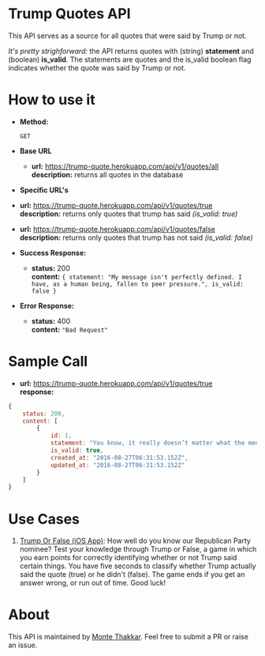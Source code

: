 # Trump Quotes API

This API serves as a source for all quotes that were said by Trump or not. 

*It's pretty strighforward:* the API returns quotes with (string) **statement** and (boolean) **is_valid**. The statements are quotes and the is_valid boolean flag indicates whether the quote was said by Trump or not.

# How to use it

* **Method:**

  `GET`

* **Base URL**

  * **url:** https://trump-quote.herokuapp.com/api/v1/quotes/all <br />
    **description:** returns all quotes in the database

*  **Specific URL's**

  * **url:** https://trump-quote.herokuapp.com/api/v1/quotes/true <br />
    **description:** returns only quotes that trump has said *(is_valid: true)*
  
  * **url:** https://trump-quote.herokuapp.com/api/v1/quotes/false <br />
    **description:** returns only quotes that trump has not said *(is_valid: false)*

* **Success Response:**

  * **status:** 200 <br />
    **content:** `{ statement: "My message isn't perfectly defined. I have, as a human being, fallen to peer pressure.", is_valid: false }`

* **Error Response:**

  * **status:** 400 <br />
    **content:** `"Bad Request"`

# Sample Call
  
  * **url:** https://trump-quote.herokuapp.com/api/v1/quotes/true <br />
    **response:**
```javascript
{
    status: 200,
    content: [
        {
            id: 1,
            statement: "You know, it really doesn’t matter what the media write as long as you’ve got a young, and beautiful, piece of ass.",
            is_valid: true,
            created_at: "2016-08-27T06:31:53.152Z",
            updated_at: "2016-08-27T06:31:53.152Z"
        }
    ]
}
```
  
# Use Cases

1. [Trump Or False (iOS App)](https://github.com/Monte9/trumporfalse): How well do you know our Republican Party nominee? Test your knowledge through Trump or False, a game in which you earn points for correctly identifying whether or not Trump said certain things. You have five seconds to classify whether Trump actually said the quote (true) or he didn't (false). The game ends if you get an answer wrong, or run out of time. Good luck!

# About

This API is maintained by [Monte Thakkar](https://github.com/monte9/). Feel free to submit a PR or raise an issue.

